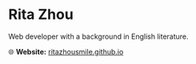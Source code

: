 # Rita Zhou

Web developer with a background in English literature.

🌐 **Website:** [ritazhousmile.github.io](https://ritazhousmile.github.io/)

